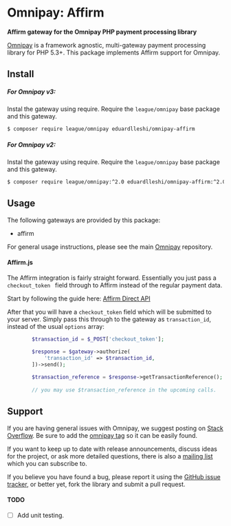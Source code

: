 # Omnipay: Affirm

**Affirm gateway for the Omnipay PHP payment processing library**

[Omnipay](https://github.com/thephpleague/omnipay) is a framework agnostic, multi-gateway payment
processing library for PHP 5.3+. This package implements Affirm support for Omnipay.

## Install

##### For Omnipay v3:

Instal the gateway using require. Require the `league/omnipay` base package and this gateway.

``` bash
$ composer require league/omnipay eduardlleshi/omnipay-affirm
```

##### For Omnipay v2:

Instal the gateway using require. Require the `league/omnipay` base package and this gateway.

``` bash
$ composer require league/omnipay:^2.0 eduardlleshi/omnipay-affirm:^2.0
```

## Usage

The following gateways are provided by this package:

 * affirm

For general usage instructions, please see the main [Omnipay](https://github.com/thephpleague/omnipay) repository.

#### Affirm.js

The Affirm integration is fairly straight forward. Essentially you just pass
a `checkout_token ` field through to Affirm instead of the regular payment data.

Start by following the guide here:
[Affirm Direct API](https://docs.affirm.com/payments/docs/direct-api-overview)

After that you will have a `checkout_token` field which will be submitted to your server.
Simply pass this through to the gateway as `transaction_id`, instead of the usual `options` array:

```php
        $transaction_id = $_POST['checkout_token'];

        $response = $gateway->authorize(
            'transaction_id' => $transaction_id,
        ])->send();
        
        $transaction_reference = $response->getTransactionReference();
        
        // you may use $transaction_reference in the upcoming calls.
```

## Support

If you are having general issues with Omnipay, we suggest posting on
[Stack Overflow](http://stackoverflow.com/). Be sure to add the
[omnipay tag](http://stackoverflow.com/questions/tagged/omnipay) so it can be easily found.

If you want to keep up to date with release announcements, discuss ideas for the project,
or ask more detailed questions, there is also a [mailing list](https://groups.google.com/forum/#!forum/omnipay) which
you can subscribe to.

If you believe you have found a bug, please report it using the [GitHub issue tracker](https://github.com/eduardlleshi/omnipay-affirm/issues),
or better yet, fork the library and submit a pull request.

#### TODO
- [ ] Add unit testing.
